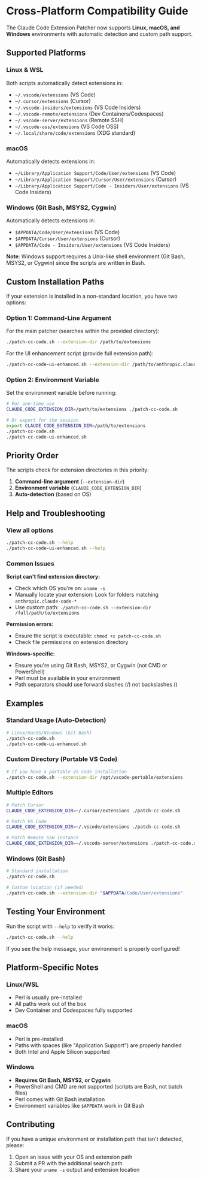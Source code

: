 # Cross-Platform Compatibility Guide

The Claude Code Extension Patcher now supports **Linux, macOS, and Windows** environments with automatic detection and custom path support.

## Supported Platforms

### Linux & WSL
Both scripts automatically detect extensions in:
- `~/.vscode/extensions` (VS Code)
- `~/.cursor/extensions` (Cursor)
- `~/.vscode-insiders/extensions` (VS Code Insiders)
- `~/.vscode-remote/extensions` (Dev Containers/Codespaces)
- `~/.vscode-server/extensions` (Remote SSH)
- `~/.vscode-oss/extensions` (VS Code OSS)
- `~/.local/share/code/extensions` (XDG standard)

### macOS
Automatically detects extensions in:
- `~/Library/Application Support/Code/User/extensions` (VS Code)
- `~/Library/Application Support/Cursor/User/extensions` (Cursor)
- `~/Library/Application Support/Code - Insiders/User/extensions` (VS Code Insiders)

### Windows (Git Bash, MSYS2, Cygwin)
Automatically detects extensions in:
- `$APPDATA/Code/User/extensions` (VS Code)
- `$APPDATA/Cursor/User/extensions` (Cursor)
- `$APPDATA/Code - Insiders/User/extensions` (VS Code Insiders)

**Note**: Windows support requires a Unix-like shell environment (Git Bash, MSYS2, or Cygwin) since the scripts are written in Bash.

## Custom Installation Paths

If your extension is installed in a non-standard location, you have two options:

### Option 1: Command-Line Argument

For the main patcher (searches within the provided directory):
```bash
./patch-cc-code.sh --extension-dir /path/to/extensions
```

For the UI enhancement script (provide full extension path):
```bash
./patch-cc-code-ui-enhanced.sh --extension-dir /path/to/anthropic.claude-code-2.0.27-linux-x64
```

### Option 2: Environment Variable

Set the environment variable before running:
```bash
# For one-time use
CLAUDE_CODE_EXTENSION_DIR=/path/to/extensions ./patch-cc-code.sh

# Or export for the session
export CLAUDE_CODE_EXTENSION_DIR=/path/to/extensions
./patch-cc-code.sh
./patch-cc-code-ui-enhanced.sh
```

## Priority Order

The scripts check for extension directories in this priority:

1. **Command-line argument** (`--extension-dir`)
2. **Environment variable** (`CLAUDE_CODE_EXTENSION_DIR`)
3. **Auto-detection** (based on OS)

## Help and Troubleshooting

### View all options
```bash
./patch-cc-code.sh --help
./patch-cc-code-ui-enhanced.sh --help
```

### Common Issues

**Script can't find extension directory:**
- Check which OS you're on: `uname -s`
- Manually locate your extension: Look for folders matching `anthropic.claude-code-*`
- Use custom path: `./patch-cc-code.sh --extension-dir /full/path/to/extensions`

**Permission errors:**
- Ensure the script is executable: `chmod +x patch-cc-code.sh`
- Check file permissions on extension directory

**Windows-specific:**
- Ensure you're using Git Bash, MSYS2, or Cygwin (not CMD or PowerShell)
- Perl must be available in your environment
- Path separators should use forward slashes (/) not backslashes (\)

## Examples

### Standard Usage (Auto-Detection)
```bash
# Linux/macOS/Windows (Git Bash)
./patch-cc-code.sh
./patch-cc-code-ui-enhanced.sh
```

### Custom Directory (Portable VS Code)
```bash
# If you have a portable VS Code installation
./patch-cc-code.sh --extension-dir /opt/vscode-portable/extensions
```

### Multiple Editors
```bash
# Patch Cursor
CLAUDE_CODE_EXTENSION_DIR=~/.cursor/extensions ./patch-cc-code.sh

# Patch VS Code
CLAUDE_CODE_EXTENSION_DIR=~/.vscode/extensions ./patch-cc-code.sh

# Patch Remote SSH instance
CLAUDE_CODE_EXTENSION_DIR=~/.vscode-server/extensions ./patch-cc-code.sh
```

### Windows (Git Bash)
```bash
# Standard installation
./patch-cc-code.sh

# Custom location (if needed)
./patch-cc-code.sh --extension-dir "$APPDATA/Code/User/extensions"
```

## Testing Your Environment

Run the script with `--help` to verify it works:
```bash
./patch-cc-code.sh --help
```

If you see the help message, your environment is properly configured!

## Platform-Specific Notes

### Linux/WSL
- Perl is usually pre-installed
- All paths work out of the box
- Dev Container and Codespaces fully supported

### macOS
- Perl is pre-installed
- Paths with spaces (like "Application Support") are properly handled
- Both Intel and Apple Silicon supported

### Windows
- **Requires Git Bash, MSYS2, or Cygwin**
- PowerShell and CMD are not supported (scripts are Bash, not batch files)
- Perl comes with Git Bash installation
- Environment variables like `$APPDATA` work in Git Bash

## Contributing

If you have a unique environment or installation path that isn't detected, please:
1. Open an issue with your OS and extension path
2. Submit a PR with the additional search path
3. Share your `uname -s` output and extension location
